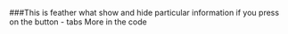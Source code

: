 ###This is feather what show and hide particular information if you press on the button - tabs
More in the code